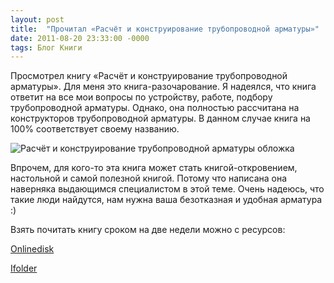 ```yaml
---
layout: post
title:  "Прочитал «Расчёт и конструирование трубопроводной арматуры»"
date: 2011-08-20 23:33:00 -0000
tags: Блог Книги
---
```


Просмотрел книгу «Расчёт и конструирование трубопроводной арматуры». Для меня это книга-разочарование. Я надеялся, что книга ответит на все мои вопросы по устройству, работе, подбору трубопроводной арматуры. Однако, она полностью рассчитана на конструкторов трубопроводной арматуры. В данном случае книга на 100% соответствует своему названию.

![Расчёт и конструирование трубопроводной арматуры обложка](https://res.cloudinary.com/dlqc5rp9l/image/upload/v1648378546/covers/armatura_title_vvwzd4.jpg)

Впрочем, для кого-то эта книга может стать книгой-откровением, настольной и самой полезной книгой. Потому что написана она наверняка выдающимся специалистом в этой теме. Очень надеюсь, что такие люди найдутся, нам нужна ваша безотказная и удобная арматура :)

Взять почитать книгу сроком на две недели можно с ресурсов:

<a href="http://www.onlinedisk.ru/file/717347/">Onlinedisk</a>

<a href="http://infanata.ifolder.ru/25287749">Ifolder</a> 
